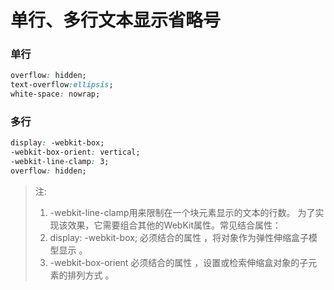 # 单行、多行文本显示省略号

### 单行

```css
overflow: hidden;
text-overflow:ellipsis;
white-space: nowrap;
```

### 多行

```css
display: -webkit-box;
-webkit-box-orient: vertical;
-webkit-line-clamp: 3;
overflow: hidden;
```

> 注:
> 1. -webkit-line-clamp用来限制在一个块元素显示的文本的行数。 为了实现该效果，它需要组合其他的WebKit属性。常见结合属性：
> 2. display: -webkit-box; 必须结合的属性 ，将对象作为弹性伸缩盒子模型显示 。
> 3. -webkit-box-orient 必须结合的属性 ，设置或检索伸缩盒对象的子元素的排列方式 。
